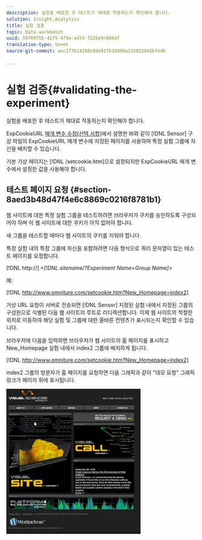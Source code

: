 ```yaml
---
description: 실험을 배포한 후 테스트가 제대로 작동하는지 확인해야 합니다.
solution: Insight,Analytics
title: 실험 검증
topic: Data workbench
uuid: 59769f5b-4175-479e-ad7d-7226e9c666af
translation-type: tm+mt
source-git-commit: aec1f7b14198cdde91f61d490a235022943bfedb

---
```



# 실험 검증{#validating-the-experiment}

실험을 배포한 후 테스트가 제대로 작동하는지 확인해야 합니다.

ExpCookieURL [매개 변수 수정(선택 사항)](../../home/c-undst-ctrld-exp/t-en-ctrld-exp/c-mod-expckurl-prm.md#concept-215bf86bab4e4ec0b0cc803ec48a8fcf)에서 설명한 바와 같이 [!DNL Sensor] 구성 파일의 ExpCookieURL 매개 변수에 지정된 페이지를 사용하여 특정 실험 그룹에 자신을 배치할 수 있습니다.

기본 가상 페이지는 [!DNL /setcookie.htm]으로 설정되지만 ExpCookieURL 매개 변수에서 설정한 값을 사용해야 합니다.

## 테스트 페이지 요청 {#section-8aed3b48d47f4e6c8869c0216f8781b1}

웹 사이트에 대한 특정 실험 그룹을 테스트하려면 브라우저가 쿠키를 승인하도록 구성되어야 하며 이 웹 사이트에 대한 쿠키가 아직 없어야 합니다.

새 그룹을 테스트할 때마다 웹 사이트의 쿠키를 지워야 합니다.

특정 실험 내의 특정 그룹에 자신을 포함하려면 다음 형식으로 쿼리 문자열이 있는 테스트 페이지를 요청합니다.

[!DNL http://] *&lt;[!DNL sitename/?Experiment Name=Group Name]>*

예:

[!DNL http://www.omniture.com/setcookie.htm?New_Homepage=index2]

가상 URL 요청이 서버로 전송되면 [!DNL Sensor] 지정된 실험 내에서 지정된 그룹의 구성원으로 식별된 다음 웹 사이트의 루트로 리디렉션합니다. 이제 웹 사이트의 적절한 위치로 이동하여 해당 실험 및 그룹에 대한 올바른 컨텐츠가 표시되는지 확인할 수 있습니다.

브라우저에 다음을 입력하면 브라우저가 웹 사이트의 홈 페이지를 표시하고 New_Homepage 실험 내에서 index2 그룹에 배치하게 됩니다.

[!DNL http://www.omniture.com/setcookie.htm?New_Homepage=index2]

index2 그룹의 방문자가 홈 페이지를 요청하면 다음 그래픽과 같이 &quot;데모 요청&quot; 그래픽 링크가 페이지 위에 표시됩니다.

![](assets/TestPage.png)


